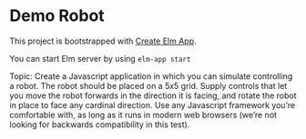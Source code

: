 # Demo Robot

This project is bootstrapped with [Create Elm App](https://github.com/halfzebra/create-elm-app).

You can start Elm server by using `elm-app start`

Topic:
Create a Javascript application in which you can simulate controlling a robot. The robot should be placed on a 5x5 grid. Supply controls that let you move the robot forwards in the direction it is facing, and rotate the robot in place to face any cardinal direction. Use any Javascript framework you’re comfortable with, as long as it runs in modern web browsers (we’re not looking for backwards compatibility in this test).
